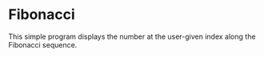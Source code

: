 # Fibonacci
This simple program displays the number at the user-given index along the Fibonacci sequence.

